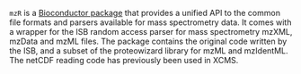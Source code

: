 `mzR` is a
[Bioconductor package](http://bioconductor.org/packages/release/bioc/html/mzR.html)
that provides a unified API to the common file formats and parsers
available for mass spectrometry data. It comes with a wrapper for the
ISB random access parser for mass spectrometry mzXML, mzData and mzML
files. The package contains the original code written by the ISB, and
a subset of the proteowizard library for mzML and mzIdentML. The
netCDF reading code has previously been used in XCMS.
